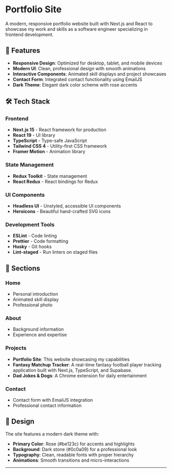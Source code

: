 # Portfolio Site

A modern, responsive portfolio website built with Next.js and React to showcase my work and skills as a software engineer specializing in frontend development.

## 🚀 Features

- **Responsive Design**: Optimized for desktop, tablet, and mobile devices
- **Modern UI**: Clean, professional design with smooth animations
- **Interactive Components**: Animated skill displays and project showcases
- **Contact Form**: Integrated contact functionality using EmailJS
- **Dark Theme**: Elegant dark color scheme with rose accents

## 🛠️ Tech Stack

### Frontend

- **Next.js 15** - React framework for production
- **React 19** - UI library
- **TypeScript** - Type-safe JavaScript
- **Tailwind CSS 4** - Utility-first CSS framework
- **Framer Motion** - Animation library

### State Management

- **Redux Toolkit** - State management
- **React Redux** - React bindings for Redux

### UI Components

- **Headless UI** - Unstyled, accessible UI components
- **Heroicons** - Beautiful hand-crafted SVG icons

### Development Tools

- **ESLint** - Code linting
- **Prettier** - Code formatting
- **Husky** - Git hooks
- **Lint-staged** - Run linters on staged files

## 📱 Sections

### Home

- Personal introduction
- Animated skill display
- Professional photo

### About

- Background information
- Experience and expertise

### Projects

- **Portfolio Site**: This website showcasing my capabilities
- **Fantasy Matchup Tracker**: A real-time fantasy football player tracking application built with Next.js, TypeScript, and Supabase.
- **Dad Jokes & Dogs**: A Chrome extension for daily entertainment

### Contact

- Contact form with EmailJS integration
- Professional contact information

## 🎨 Design

The site features a modern dark theme with:

- **Primary Color**: Rose (#be123c) for accents and highlights
- **Background**: Dark stone (#0c0a09) for a professional look
- **Typography**: Clean, readable fonts with proper hierarchy
- **Animations**: Smooth transitions and micro-interactions

---
